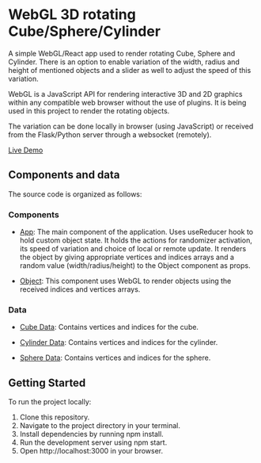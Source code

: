# WebGL 3D rotating Cube/Sphere/Cylinder

A simple WebGL/React app used to render rotating Cube, Sphere and Cylinder.
There is an option to enable variation of the width, radius and height of mentioned objects and a slider as well to adjust the speed of this variation.

WebGL is a JavaScript API for rendering interactive 3D and 2D graphics within any compatible web browser without the use of plugins. It is being used in this project to render the rotating objects.

The variation can be done locally in browser (using JavaScript) or received from the Flask/Python server through a websocket (remotely).

[Live Demo](https://imaginative-cat-228fb6.netlify.app/)

## Components and data

The source code is organized as follows:

### Components

* [App](./src/App.tsx): The main component of the application. Uses useReducer hook to hold custom object state. It holds the actions for randomizer activation, its speed of variation and choice of local or remote update. It renders the object by giving appropriate vertices and indices arrays and a random value (width/radius/height) to the Object component as props.

* [Object](./src/components/Object/Object.tsx): This component uses WebGL to render objects using the received indices and vertices arrays.

### Data

* [Cube Data](./src/components/Object/ObjectData/cubeData.tsx): Contains vertices and indices for the cube.

* [Cylinder Data](./src/components/Object/ObjectData/cylinderData.tsx): Contains vertices and indices for the cylinder.

* [Sphere Data](./src/components/Object/ObjectData/sphereData.tsx): Contains vertices and indices for the sphere.


## Getting Started

To run the project locally:

1. Clone this repository.
2. Navigate to the project directory in your terminal.
3. Install dependencies by running npm install.
4. Run the development server using npm start.
5. Open http://localhost:3000 in your browser.
